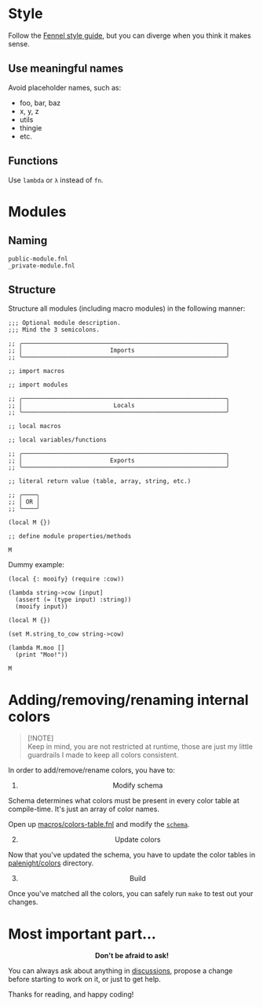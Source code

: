 # Style

Follow the [Fennel style guide][fennel-style-guide], but you can diverge when you think it makes sense.

## Use meaningful names

Avoid placeholder names, such as:
- foo, bar, baz
- x, y, z
- utils
- thingie
- etc.

## Functions

Use `lambda` or `λ` instead of `fn`.

# Modules

## Naming

```
public-module.fnl
_private-module.fnl
```

## Structure

Structure all modules (including macro modules) in the following manner:
```fnl
;;; Optional module description.
;;; Mind the 3 semicolons.

;; ╭──────────────────────────────────────────────────────────╮
;; │                         Imports                          │
;; ╰──────────────────────────────────────────────────────────╯

;; import macros

;; import modules

;; ╭──────────────────────────────────────────────────────────╮
;; │                          Locals                          │
;; ╰──────────────────────────────────────────────────────────╯

;; local macros

;; local variables/functions

;; ╭──────────────────────────────────────────────────────────╮
;; │                         Exports                          │
;; ╰──────────────────────────────────────────────────────────╯

;; literal return value (table, array, string, etc.)

;; ╭────╮
;; │ OR │
;; ╰────╯

(local M {})

;; define module properties/methods

M
```

Dummy example:
```fnl
(local {: mooify} (require :cow))

(lambda string->cow [input]
  (assert (= (type input) :string))
  (mooify input))

(local M {})

(set M.string_to_cow string->cow)

(lambda M.moo []
  (print "Moo!"))

M
```

# Adding/removing/renaming internal colors

> [!NOTE]\
> Keep in mind, you are not restricted at runtime, those are just my little guardrails I made to keep all colors consistent.

In order to add/remove/rename colors, you have to:

<div align="center">

1. Modify schema

</div>

Schema determines what colors must be present in every color table at compile-time. It's just an array of color names.

Open up [macros/colors-table.fnl](macros/colors-table.fnl) and modify the [`schema`](macros/colors-table.fnl#L5).

<div align="center">

2. Update colors

</div>

Now that you've updated the schema, you have to update the color tables in [palenight/colors](fnl/palenight/colors) directory.

<div align="center">

3. Build

</div>

Once you've matched all the colors, you can safely run `make` to test out your changes.

# Most important part...

<div align="center">

**Don't be afraid to ask!**

</div>

You can always ask about anything in [discussions][discussions], propose a change before starting to work on it, or just to get help.

Thanks for reading, and happy coding!

[fennel-style-guide]: https://fennel-lang.org/style
[discussions]: https://github.com/alexmozaidze/palenight.nvim/discussions
